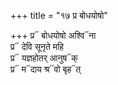 +++
title = "१७ प्र बोधयोषो"

+++
प्र᳓ बोधयोषो अश्वि᳓ना  
प्र᳓ देवि सूनृते महि  
प्र᳓ यज्ञहोतर् आनुष᳓क्  
प्र᳓ म᳓दाय श्र᳓वो बृह᳓त्